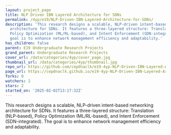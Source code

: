 ```yaml
---
layout: project_page
title: NLP Driven IBN Layered Architecture for SDNs
permalink: /4yp/e19/NLP-Driven-IBN-Layered-Architecture-for-SDNs/
description: 'This research designs a scalable, NLP-driven intent-based networking
  architecture for SDNs. It features a three-layered structure: Translation (NLP-based),
  Policy Optimization (ML/RL-based), and Intent Enforcement (SDN-integrated). The
  goal is to enhance network management efficiency and adaptability.'
has_children: false
parent: E19 Undergraduate Research Projects
grand_parent: Undergraduate Research Projects
cover_url: /data/categories/4yp/cover_page.jpg
thumbnail_url: /data/categories/4yp/thumbnail.jpg
repo_url: https://github.com/cepdnaclk/e19-4yp-NLP-Driven-IBN-Layered-Architecture-for-SDNs
page_url: https://cepdnaclk.github.io/e19-4yp-NLP-Driven-IBN-Layered-Architecture-for-SDNs
forks: 0
watchers: 2
stars: 2
started_on: '2025-02-02T13:17:32Z'
---
```


This research designs a scalable, NLP-driven intent-based networking architecture for SDNs. It features a three-layered structure: Translation (NLP-based), Policy Optimization (ML/RL-based), and Intent Enforcement (SDN-integrated). The goal is to enhance network management efficiency and adaptability.